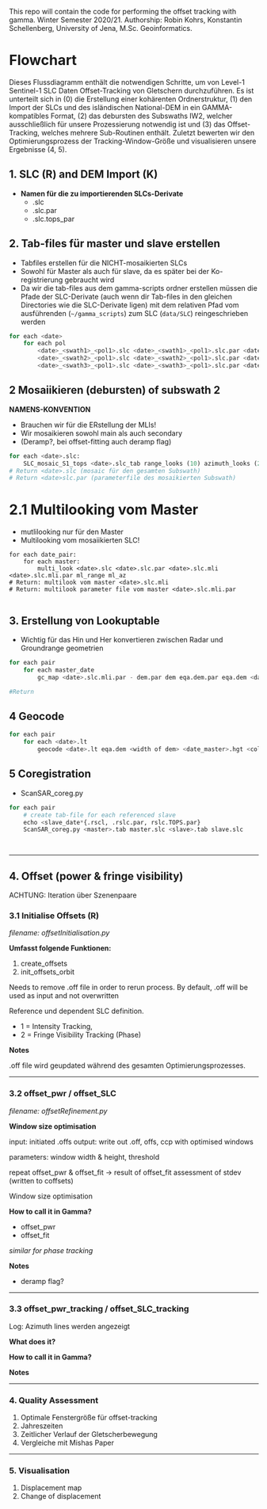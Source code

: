 This repo will contain the code for performing the offset tracking with gamma. Winter Semester 2020/21. Authorship:
Robin Kohrs, Konstantin Schellenberg, University of Jena, M.Sc. Geoinformatics.

# Flowchart

Dieses Flussdiagramm enthält die notwendigen Schritte, um von Level-1 Sentinel-1 SLC Daten Offset-Tracking von
Gletschern durchzuführen. Es ist unterteilt sich in (0) die Erstellung einer kohärenten Ordnerstruktur, (1) den 
Import der SLCs und des isländischen National-DEM in ein GAMMA-kompatibles Format, (2) das debursten des Subswaths
IW2, welcher ausschließlich für unsere Prozessierung notwendig ist und (3) das Offset-Tracking, welches mehrere
Sub-Routinen enthält. Zuletzt bewerten wir den Optimierungsprozess der Tracking-Window-Größe und visualisieren 
unsere Ergebnisse (4, 5).

## 1. SLC (R) and DEM Import (K)
- **Namen für die zu importierenden SLCs-Derivate** 
    + <date>_<swath>_<pol>.slc
    + <date>_<swath>_<pol>.slc.par
    + <date>_<swath>_<pol>.slc.tops_par

## 2. Tab-files für master und slave erstellen

- Tabfiles erstellen für die NICHT-mosaikierten SLCs
- Sowohl für Master als auch für slave, da es später bei der Ko-registrierung gebraucht wird
- Da wir die tab-files aus dem gamma-scripts ordner erstellen müssen die Pfade der SLC-Derivate (auch wenn dir Tab-files in den gleichen Directories wie die SLC-Derivate ligen) 
mit dem relativen Pfad vom ausführenden (`~/gamma_scripts`) zum SLC (`data/SLC`) reingeschrieben werden 

```python
for each <date>
    for each pol
        <date>_<swath1>_<pol1>.slc <date>_<swath1>_<pol1>.slc.par <date>_<swath1>_<pol1>.slc.tops_par
        <date>_<swath2>_<pol1>.slc <date>_<swath2>_<pol1>.slc.par <date>_<swath2>_<pol1>.slc.tops_par
        <date>_<swath3>_<pol1>.slc <date>_<swath3>_<pol1>.slc.par <date>_<swath3>_<pol1>.slc.tops_par
```


## 2 Mosaiikieren (debursten) of subswath 2

**NAMENS-KONVENTION**

- Brauchen wir für die ERstellung der MLIs!
- Wir mosaikieren sowohl main als auch secondary
- (Deramp?, bei offset-fitting auch deramp flag) 


```python
for each <date>.slc:
    SLC_mosaic_S1_tops <date>.slc_tab range_looks (10) azimuth_looks (2) 
# Return <date>.slc (mosaic für den gesamten Subswath)
# Return <date>slc.par (parameterfile des mosaikierten Subswath)
```

# 2.1 Multilooking vom Master
- mutlilooking nur für den Master
- Multilooking vom mosaiikierten SLC!

```commandline
for each date_pair:
    for each master:
        multi_look <date>.slc <date>.slc.par <date>.slc.mli <date>.slc.mli.par ml_range ml_az
# Return: multilook vom master <date>.slc.mli
# Return: multilook parameter file vom master <date>.slc.mli.par
 
```



## 3. Erstellung von Lookuptable

- Wichtig für das Hin und Her konvertieren zwischen Radar und Groundrange geometrien

```python
for each pair
    for each master_date
        gc_map <date>.slc.mli.par - dem.par dem eqa.dem.par eqa.dem <date>.lt 3 1 <master_date>.sim_sar

#Return
```

## 4 Geocode

```python
for each pair
    for each <date>.lt
        geocode <date>.lt eqa.dem <width of dem> <date_master>.hgt <cols of master.mli> <rows of master.mli> 2 0 
```

## 5 Coregistration

- ScanSAR_coreg.py

```python
for each pair
    # create tab-file for each referenced slave
    echo <slave_date*{.rscl, .rslc.par, rslc.TOPS.par}
    ScanSAR_coreg.py <master>.tab master.slc <slave>.tab slave.slc
    
```

```python

```

***

## 4. Offset (power & fringe visibility)
ACHTUNG: Iteration über Szenenpaare


### 3.1 Initialise Offsets (R)
_filename: offsetInitialisation.py_

**Umfasst folgende Funktionen:**
1. create_offsets
2. init_offsets_orbit

Needs to remove .off file in order to rerun process. By default, .off will be used as input and not overwritten

Reference und dependent SLC definition. 
- 1 = Intensity Tracking, 
- 2 = Fringe Visibility Tracking (Phase)

**Notes**

.off file wird geupdated während des gesamten Optimierungsprozesses.

***

### 3.2 offset_pwr / offset_SLC
_filename: offsetRefinement.py_

**Window size optimisation**

input: initiated .offs
output: write out .off, offs, ccp with optimised windows

parameters: window width & height, threshold

repeat offset_pwr & offset_fit -> result of offset_fit assessment of stdev (written to coffsets)

Window size optimisation



**How to call it in Gamma?**

- offset_pwr
- offset_fit

_similar for phase tracking_

**Notes**

- deramp flag?

***

### 3.3 offset_pwr_tracking / offset_SLC_tracking

Log: Azimuth lines werden angezeigt

**What does it?**

**How to call it in Gamma?**

**Notes**

***

### 4. Quality Assessment

1. Optimale Fenstergröße für offset-tracking
2. Jahreszeiten
3. Zeitlicher Verlauf der Gletscherbewegung
4. Vergleiche mit Mishas Paper

***

### 5. Visualisation

1. Displacement map
2. Change of displacement


